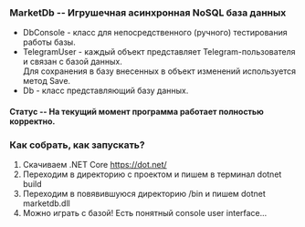 ### MarketDb -- Игрушечная асинхронная NoSQL база данных
  * DbConsole - класс для непосредственного (ручного) тестирования работы базы.
  * TelegramUser - каждый объект представляет Telegram-пользователя и связан с базой данных.  
    Для сохранения в базу внесенных в объект изменений используется метод Save.
  * Db - класс представляющий базу данных.
#### Статус -- На текущий момент программа работает полностью корректно.
### Как собрать, как запускать?
  1. Скачиваем .NET Core https://dot.net/
  2. Переходим в директорию с проектом и пишем в терминал dotnet build
  3. Переходим в повявившуюся директорию /bin и пишем dotnet marketdb.dll
  4. Можно играть с базой! Есть понятный console user interface...
